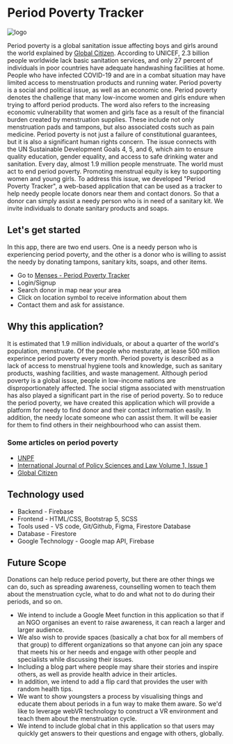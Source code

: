 # Period Poverty Tracker
![logo](https://user-images.githubusercontent.com/87236107/160803967-4c573e67-e94b-4f12-9253-d065f772a6e2.png)


Period poverty is a global sanitation issue affecting boys and girls around the world explained by [Global Citizen](https://www.globalcitizen.org/en/content/period-poverty-everything-you-need-to-know/).
According to UNICEF, 2.3 billion people worldwide lack basic sanitation services, and only 27 percent of individuals in poor countries have adequate handwashing facilities at home. People who have infected COVID-19 and are in a combat situation may have limited access to menstruation products and running water. Period poverty is a social and political issue, as well as an economic one. Period poverty denotes the challenge that many low-income women and girls endure when trying to afford period products. The word also refers to the increasing economic vulnerability that women and girls face as a result of the financial burden created by menstruation supplies. These include not only menstruation pads and tampons, but also associated costs such as pain medicine.
Period poverty is not just a failure of constitutional guarantees, but it is also a significant human rights concern. The issue connects with the UN Sustainable Development Goals 4, 5, and 6, which aim to ensure quality education, gender equality, and access to safe drinking water and sanitation.
Every day, almost 1.9 million people menstruate. The world must act to end period poverty. Promoting menstrual equity is key to supporting women and young girls. 
To address this issue, we developed "Period Poverty Tracker", a web-based application that can be used as a tracker to help needy people locate donors near them and contact donors. So that a donor can simply assist a needy person who is in need of a sanitary kit. We invite individuals to donate sanitary products and soaps. 

## Let's get started

In this app, there are two end users. One is a needy person who is experiencing period poverty, and the other is a donor who is willing to assist the needy by donating tampons, sanitary kits, soaps, and other items.

* Go to [Menses - Period Poverty Tracker](https://aniruddhasoni.github.io/Gsolution/) 
* Login/Signup 
* Search donor in map near your area 
* Click on location symbol to receive information about them 
* Contact them and ask for assistance.

## Why this application?

It is estimated that 1.9 million individuals, or about a quarter of the world's population, menstruate.
Of the people who mesturate, at lease 500 million experince period poverty every month. Period poverty is described as a lack of access to menstrual hygiene tools and knowledge, such as sanitary products, washing facilities, and waste management.
Although period poverty is a global issue, people in low-income nations are disproportionately affected. The social stigma associated with menstruation has also played a significant part in the rise of period poverty. 
So to reduce the period poverty, we have created this application which will provide a platform for needy to find donor and their contact information easily. In addition, the needy locate someone who can assist them. It will be easier for them to find others in their neighbourhood who can assist them.

### Some articles on period poverty

* [UNPF](https://www.unfpa.org/menstruationfaq) 
* [International Journal of Policy Sciences and Law Volume 1, Issue 1](https://ijpsl.in/wp-content/uploads/2020/09/Period-Poverty_Sachika-Preetkiran.pdf)
* [Global Citizen](https://www.globalcitizen.org/en/content/period-poverty-everything-you-need-to-know/)

## Technology used

* Backend - Firebase
* Frontend - HTML/CSS, Bootstrap 5, SCSS
* Tools used - VS code, Git/Github, Figma, Firestore Database
* Database - Firestore
* Google Technology - Google map API, Firebase

## Future Scope

Donations can help reduce period poverty, but there are other things we can do, such as spreading awareness, counselling women to teach them about the menstruation cycle, what to do and what not to do during their periods, and so on.

* We intend to include a Google Meet function in this application so that if an NGO organises an event to raise awareness, it can reach a larger and larger audience. 
* We also wish to provide spaces (basically a chat box for all members of that group) to different organizations so that anyone can join any space that meets his or her needs and engage with other people and specialists while discussing their issues.
* Including a blog part where people may share their stories and inspire others, as well as provide health advice in their articles.
* In addition, we intend to add a flip card that provides the user with random health tips.
* We want to show youngsters a process by visualising things and educate them about periods in a fun way to make them aware. So we'd like to leverage webVR technology to construct a VR environment and teach them about the menstruation cycle.
* We intend to include global chat in this application so that users may quickly get answers to their questions and engage with others, globally.

